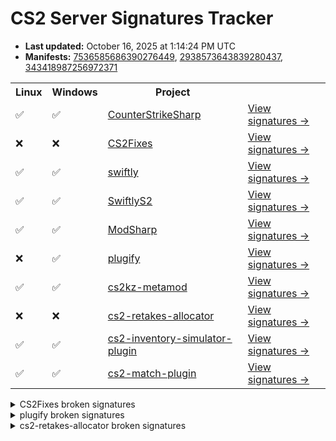 # CS2 Server Signatures Tracker

* **Last updated:** October 16, 2025 at 1:14:24 PM UTC
* **Manifests:** [7536585686390276449](https://steamdb.info/depot/2347770/history/?changeid=M:7536585686390276449), [2938573643839280437](https://steamdb.info/depot/2347771/history/?changeid=M:2938573643839280437), [343418987256972371](https://steamdb.info/depot/2347773/history/?changeid=M:343418987256972371)

<table>
<tr><th>Linux</th><th>Windows</th><th>Project</th><th></th></tr><tr><td>✅</td><td>✅</td><td><a href="https://github.com/roflmuffin/CounterStrikeSharp">CounterStrikeSharp</a></td><td><a href="https://github.com/ianlucas/cs2-signatures/blob/main/.github/docs/CounterStrikeSharp.md">View signatures →</a></td></tr><tr><td>❌</td><td>❌</td><td><a href="https://github.com/Source2ZE/CS2Fixes">CS2Fixes</a></td><td><a href="https://github.com/ianlucas/cs2-signatures/blob/main/.github/docs/CS2Fixes.md">View signatures →</a></td></tr><tr><td>✅</td><td>✅</td><td><a href="https://github.com/swiftly-solution/swiftly">swiftly</a></td><td><a href="https://github.com/ianlucas/cs2-signatures/blob/main/.github/docs/swiftly.md">View signatures →</a></td></tr><tr><td>✅</td><td>✅</td><td><a href="https://github.com/swiftly-solution/swiftlys2">SwiftlyS2</a></td><td><a href="https://github.com/ianlucas/cs2-signatures/blob/main/.github/docs/SwiftlyS2.md">View signatures →</a></td></tr><tr><td>✅</td><td>✅</td><td><a href="https://github.com/Kxnrl/modsharp-public">ModSharp</a></td><td><a href="https://github.com/ianlucas/cs2-signatures/blob/main/.github/docs/ModSharp.md">View signatures →</a></td></tr><tr><td>❌</td><td>✅</td><td><a href="https://github.com/untrustedmodders/plugify-source-2">plugify</a></td><td><a href="https://github.com/ianlucas/cs2-signatures/blob/main/.github/docs/plugify.md">View signatures →</a></td></tr><tr><td>✅</td><td>✅</td><td><a href="https://github.com/KZGlobalTeam/cs2kz-metamod">cs2kz-metamod</a></td><td><a href="https://github.com/ianlucas/cs2-signatures/blob/main/.github/docs/cs2kz-metamod.md">View signatures →</a></td></tr><tr><td>❌</td><td>❌</td><td><a href="https://github.com/yonilerner/cs2-retakes-allocator">cs2-retakes-allocator</a></td><td><a href="https://github.com/ianlucas/cs2-signatures/blob/main/.github/docs/cs2-retakes-allocator.md">View signatures →</a></td></tr><tr><td>✅</td><td>✅</td><td><a href="https://github.com/ianlucas/cs2-inventory-simulator-plugin">cs2-inventory-simulator-plugin</a></td><td><a href="https://github.com/ianlucas/cs2-signatures/blob/main/.github/docs/cs2-inventory-simulator-plugin.md">View signatures →</a></td></tr><tr><td>✅</td><td>✅</td><td><a href="https://github.com/ianlucas/cs2-match-plugin">cs2-match-plugin</a></td><td><a href="https://github.com/ianlucas/cs2-signatures/blob/main/.github/docs/cs2-match-plugin.md">View signatures →</a></td></tr></table>

<details>
  <summary>CS2Fixes broken signatures</summary>

* `❌Linux ❌Windows` CBaseEntity_TakeDamageOld
* `❌Linux ✅Windows` CNavMesh_GetNearestNavArea
* `✅Linux ❌Windows` CBaseEntity_EmitSoundParams
* `❌Linux ❌Windows` CBaseEntity_EmitSoundFilter
* `✅Linux ❌Windows` CTakeDamageInfo
* `❌Linux ❌Windows` CTriggerGravity_GravityTouch

</details>

<details>
  <summary>plugify broken signatures</summary>

* `❌Linux ✅Windows` CBaseEntity::EmitSoundParams

</details>

<details>
  <summary>cs2-retakes-allocator broken signatures</summary>

* `❌Linux ❌Windows` GetCSWeaponDataFromKey

</details>